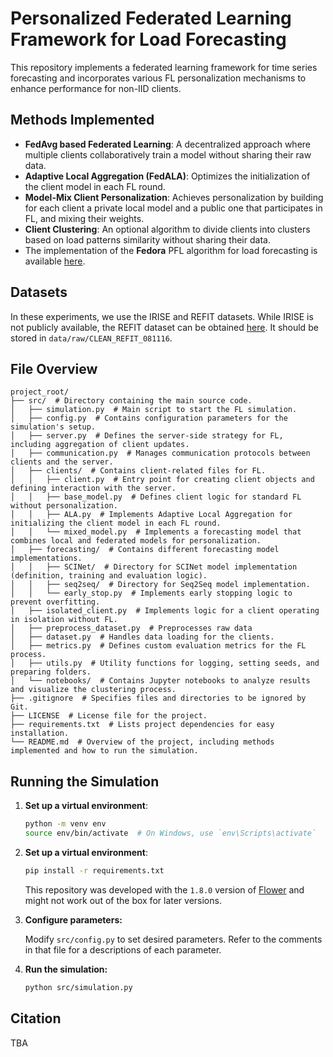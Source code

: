 # Personalized Federated Learning Framework for Load Forecasting

This repository implements a federated learning framework for time series forecasting and incorporates various FL personalization mechanisms to enhance performance for non-IID clients.

## Methods Implemented

- **FedAvg based Federated Learning**: A decentralized approach where multiple clients collaboratively train a model without sharing their raw data.
- **Adaptive Local Aggregation (FedALA)**: Optimizes the initialization of the client model in each FL round.
- **Model-Mix Client Personalization**: Achieves personalization by building for each client a private local model and a public one that participates in FL, and mixing their weights.
- **Client Clustering**: An optional algorithm to divide clients into clusters based on load patterns similarity without sharing their data.
- The implementation of the **Fedora** PFL algorithm for load forecasting is available [here](https://github.com/MaherDissem/FEDORA/tree/load-forecast).

## Datasets

In these experiments, we use the IRISE and REFIT datasets. While IRISE is not publicly available, the REFIT dataset can be obtained [here](https://tokhub.github.io/dbecd/links/redd.html). It should be stored in `data/raw/CLEAN_REFIT_081116`.

## File Overview
```
project_root/ 
├── src/  # Directory containing the main source code.  
│   ├── simulation.py  # Main script to start the FL simulation.  
│   ├── config.py  # Contains configuration parameters for the simulation's setup.  
│   ├── server.py  # Defines the server-side strategy for FL, including aggregation of client updates.  
│   ├── communication.py  # Manages communication protocols between clients and the server.  
│   ├── clients/  # Contains client-related files for FL.  
│   │   ├── client.py  # Entry point for creating client objects and defining interaction with the server.  
│   │   ├── base_model.py  # Defines client logic for standard FL without personalization.  
│   │   ├── ALA.py  # Implements Adaptive Local Aggregation for initializing the client model in each FL round.  
│   │   └── mixed_model.py  # Implements a forecasting model that combines local and federated models for personalization.  
│   ├── forecasting/  # Contains different forecasting model implementations.  
│   │   ├── SCINet/  # Directory for SCINet model implementation (definition, training and evaluation logic).
│   │   ├── seq2seq/  # Directory for Seq2Seq model implementation.  
│   │   └── early_stop.py  # Implements early stopping logic to prevent overfitting.  
│   ├── isolated_client.py  # Implements logic for a client operating in isolation without FL.
│   ├── preprocess_dataset.py  # Preprocesses raw data
│   ├── dataset.py  # Handles data loading for the clients.  
│   ├── metrics.py  # Defines custom evaluation metrics for the FL process.  
│   ├── utils.py  # Utility functions for logging, setting seeds, and preparing folders.  
│   └── notebooks/  # Contains Jupyter notebooks to analyze results and visualize the clustering process.
├── .gitignore  # Specifies files and directories to be ignored by Git.  
├── LICENSE  # License file for the project.  
├── requirements.txt  # Lists project dependencies for easy installation.  
└── README.md  # Overview of the project, including methods implemented and how to run the simulation.  
```

## Running the Simulation

1. **Set up a virtual environment**:
   ```bash
   python -m venv env
   source env/bin/activate  # On Windows, use `env\Scripts\activate`
   ```

2. **Set up a virtual environment**:
    ```bash
    pip install -r requirements.txt
    ```
    This repository was developed with the `1.8.0` version of [Flower](https://flower.ai/) and might not work out of the box for later versions.

3. **Configure parameters:** 

    Modify `src/config.py` to set desired parameters. Refer to the comments in that file for a descriptions of each parameter.

4. **Run the simulation:**
    ```bash
    python src/simulation.py
    ```

## Citation

TBA
